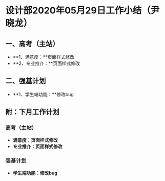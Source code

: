 # 设计部2020年05月29日工作小结（尹晓龙）
## 一、高考（主站）	
- **1、满意度：**页面样式修改
- **2、专业推介：**页面样式修改
## 二、强基计划
- **1、学生端功能：**修改bug
## 附：下月工作计划
### 高考（主站）	
- **满意度：页面样式修改**
- **专业推介：页面样式修改**
### 强基计划
- **学生端功能：修改bug**